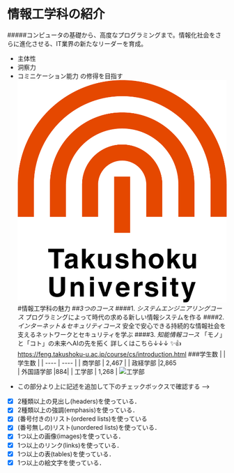 # 情報工学科の紹介
#####コンピュータの基礎から、高度なプログラミングまで。情報化社会をさらに進化させる、IT業界の新たなリーダーを育成。
+ 主体性
+ 洞察力
+ コミニケーション能力
の修得を目指す<!-- Markdown記法を使って学科の紹介ページを作る -->
![logo](logo.png)
#情報工学科の魅力
##_3つのコース_
####1. _システムエンジニアリングコース_
プログラミングによって時代の求める新しい情報システムを作る
####2. _インターネット＆セキュリティコース_
安全で安心できる持続的な情報社会を支えるネットワークとセキュリティを学ぶ
####3. _知能情報コース_
「モノ」と「コト」の未来へAIの先を拓く
詳しくはこちら↓↓↓ :sparkles::+1:
https://feng.takushoku-u.ac.jp/course/cs/introduction.html
###学生数
|    |  学生数  |
| ---- | ---- |
|  商学部  | 2,467 |
|  政経学部 |2,865  
| 外国語学部 |884|
| 工学部 | 1,268 |
![工学部](https://www.kurume-it.ac.jp/style/wp-content/uploads/2017/06/fd85efd4a49bfe058f727fc0d3e88213_s.jpg)
- この部分より上に記述を追加して下のチェックボックスで確認する -->
- [x] 2種類以上の見出し(headers)を使っている．
- [x] 2種類以上の強調(emphasis)を使っている．
- [x] (番号付きの)リスト(ordered lists)を使っている
- [x] (番号無しの)リスト(unordered lists)を使っている．
- [x] 1つ以上の画像(images)を使っている．
- [x] 1つ以上のリンク(links)を使っている．
- [x] 1つ以上の表(tables)を使っている．
- [x] 1つ以上の絵文字を使っている．
